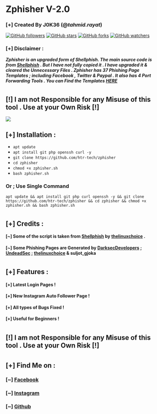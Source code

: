 # Zphisher V-2.0
### [+] Created By J0K36 (@***tahmid.rayat***)
[![GitHub followers](https://img.shields.io/github/followers/htr-tech?label=Followers&style=social)](https://github.com/htr-tech?tab=followers)
[![GitHub stars](https://img.shields.io/github/stars/htr-tech/zphisher?style=social)](https://github.com/htr-tech/zphisher/stargazers/)
[![GitHub forks](https://img.shields.io/github/forks/htr-tech/zphisher?label=Fork&style=social)](https://github.com/htr-tech/zphisher/network/members)
[![GitHub watchers](https://img.shields.io/github/watchers/htr-tech/zphisher?label=Watchers&style=social)](https://github.com/htr-tech/zphisher/watchers/)

### [+] Disclaimer :
***Zphisher is an upgraded form of Shellphish. The main source code is from [Shellphish](https://github.com/thelinuxchoice/shellphish) . But I have not fully copied it . I have upgraded it & cleared the Unnecessary Files . Zphisher has 37 Phishing Page Templates ; including Facebook , Twitter & Paypal . It also has 4 Port Forwarding Tools . You can Find the Templates [HERE](/websites/Pages.md)***
#
## **[!] I am not Responsible for any Misuse of this tool . Use at your Own Risk [!]**
![](websites/image.jpg)
## [+] Installation :

* ```apt update```
* ```apt install git php openssh curl -y```
* ```git clone https://github.com/htr-tech/zphisher```
* ```cd zphisher```
* ```chmod +x zphisher.sh```
* ```bash zphisher.sh```

### Or ; Use Single Command
```
apt update && apt install git php curl openssh -y && git clone https://github.com/htr-tech/zphisher && cd zphisher && chmod +x zphisher.sh && bash zphisher.sh
```
#
## [+] Credits :
#### [~] Some of the script is taken from [**Shellphish**](https://github.com/thelinuxchoice/shellphish/) by [**thelinuxchoice**](https://github.com/thelinuxchoice/) .
#### [~] Some Phishing Pages are Generated by [DarksecDevelopers](https://github.com/DarksecDevelopers/) ; [UndeadSec](https://github.com/UndeadSec/) ; [thelinuxchoice](https://github.com/thelinuxchoice/) & suljot_gjoka
#
## [+] Features :
#### [+] Latest Login Pages !
#### [+] New Instagram Auto Follower Page !
#### [+] All types of Bugs Fixed !
#### [+] Useful for Beginners !
#
## **[!] I am not Responsible for any Misuse of this tool . Use at your Own Risk [!]**
#
## [+] Find Me on :
### [~] [Facebook](https://facebook.com/tahmid.rayat.official/)
### [~] [Instagram](https://instagram.com/tahmid.rayat/)
### [~] [Github](https://github.com/htr-tech/)
